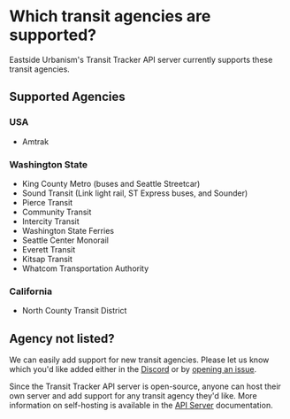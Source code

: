 # Which transit agencies are supported?

Eastside Urbanism's Transit Tracker API server currently supports these transit agencies.

## Supported Agencies

### USA

- Amtrak

### Washington State

- King County Metro (buses and Seattle Streetcar)
- Sound Transit (Link light rail, ST Express buses, and Sounder)
- Pierce Transit
- Community Transit
- Intercity Transit
- Washington State Ferries
- Seattle Center Monorail
- Everett Transit
- Kitsap Transit
- Whatcom Transportation Authority

### California

- North County Transit District

## Agency not listed?

We can easily add support for new transit agencies. Please let us know which you'd like added either in the [Discord](https://discord.com/invite/zhXKQ4vMp8) or by [opening an issue](https://github.com/EastsideUrbanism/transit-tracker/issues).

Since the Transit Tracker API server is open-source, anyone can host their own server and add support for any transit agency they'd like. More information on self-hosting is available in the [API Server](../../03-advanced/api-server.md) documentation.
